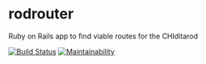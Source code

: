 # rodrouter

Ruby on Rails app to find viable routes for the CHIditarod

[![Build Status](https://travis-ci.com/chiditarod/rodrouter.svg?branch=master)](https://travis-ci.com/chiditarod/rodrouter) [![Maintainability](https://api.codeclimate.com/v1/badges/35fd2373a2aa927c424e/maintainability)](https://codeclimate.com/github/chiditarod/rodrouter/maintainability)

